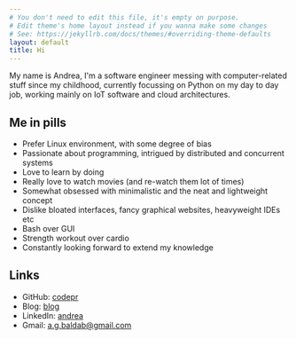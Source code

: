 ```yaml
---
# You don't need to edit this file, it's empty on purpose.
# Edit theme's home layout instead if you wanna make some changes
# See: https://jekyllrb.com/docs/themes/#overriding-theme-defaults
layout: default
title: Hi
---
```


<!-- <div style="text-align: center"><img src="{{site.url}}{{site.baseurl}}/assets/images/rounded-portrait.png" width="35%"></div> -->

<!-- ## Hi -->

My name is Andrea, I'm a software engineer messing with computer-related stuff
since my childhood, currently focussing on Python on my day to day job, working
mainly on IoT software and cloud architectures.

## Me in pills

- Prefer Linux environment, with some degree of bias
- Passionate about programming, intrigued by distributed and concurrent systems
- Love to learn by doing
- Really love to watch movies (and re-watch them lot of times)
- Somewhat obsessed with minimalistic and the neat and lightweight concept
- Dislike bloated interfaces, fancy graphical websites, heavyweight IDEs etc
- Bash over GUI
- Strength workout over cardio
- Constantly looking forward to extend my knowledge

## Links

- GitHub: [codepr](https://github.com/codepr)
- Blog: [blog]({{site.url}}{{site.baseurl}}/blog)
- LinkedIn: [andrea](https://www.linkedin.com/in/andrea-giacomo-baldan-000776aa)
- Gmail: [a.g.baldab@gmail.com](mailto:a.g.baldan@gmail.com)

<!-- {% for post in site.posts %} -->
<!--   <div id="post-short"> -->
<!--     <a href="{{site.url}}{{site.baseurl}}{{post.url}}"> -->
<!--       <h3>{{post.title}}</h3> -->
<!--     </a> -->
<!--     <i>posted on {{ post.date | date: "%-d %b %Y" }}</i> -->
<!--     <p> -->
<!--       {% if post.excerpt %} -->
<!--         {{ post.excerpt }} -->
<!--       {% else %} -->
<!--         {{ post.content }} -->
<!--       {% endif %} -->
<!--     </p> -->
<!--   </div> -->
<!-- {% endfor %} -->
